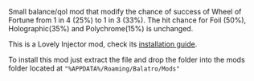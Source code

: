 Small balance/qol mod that modify the chance of success of Wheel of Fortune from 1 in 4 (25%) to 1 in 3 (33%). The hit chance for Foil (50%), Holographic(35%) and Polychrome(15%) is unchanged.

This is a Lovely Injector mod, check its [installation guide](https://github.com/ethangreen-dev/lovely-injector?tab=readme-ov-file#manual-installation).

To install this mod just extract the file and drop the folder into the mods folder located at `"%APPDATA%/Roaming/Balatro/Mods"`